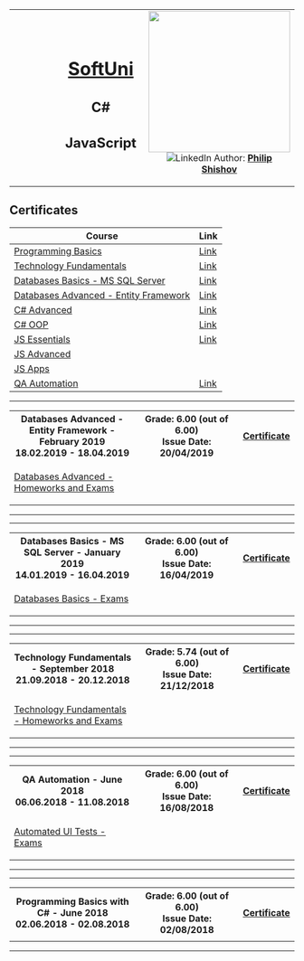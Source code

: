 <!-- Head Start -->
<table border="0" width="100%" cellspacing="1" cellpadding="3" align="center">
<tbody>
<tr>
<td align="center" width="33%"><img style="text-align: ce;" src="http://conf.softuni.bg/wp-content/uploads/2015/01/SoftUni-Logo-Flat_square-blue-300x235.png" alt="" /></td>
<td align="center" width="33%">
<h1><a href="https://softuni.bg/">SoftUni</a></h1>
<h2>C#</h2>
<h2>JavaScript</h2>
</td>
<td align="center" width="33%"><img src="https://i.ibb.co/vLY1RYD/IMG-4555.jpg" width="250" alt="" />
<img src="https://www.linkedin.com/favicon.ico" alt="LinkedIn" />
Author: 
<strong>
<a title="LinkedIn Philip Shishov" href="https://www.linkedin.com/in/philshishov/" target="_blank">
Philip Shishov
</a>
</strong></p>
</td>
</tr>
</tbody>
</table>
<!-- Head End -->

<h2> Certificates </h2>

|**Course**|**Link**| 
|---|---|
|<a href="https://softuni.bg/trainings/1992/programming-basics-with-csharp-june-2018" > Programming Basics </a>   | <a href="https://softuni.bg/certificates/details/56640/ddcc51d5"> Link</a> |
|<a href="https://softuni.bg/trainings/2056/technology-fundamental-september-2018"> Technology Fundamentals </a>| <a href="https://softuni.bg/certificates/details/61695/194070ba"> Link</a> |
|<a href="https://softuni.bg/trainings/2266/databases-basics-ms-sql-server-january-2019"> Databases Basics - MS SQL Server </a>| <a href="https://softuni.bg/certificates/details/65023/d265a4f9"> Link</a> |
|<a href="https://softuni.bg/trainings/2251/databases-advanced-entity-framework-february-2019"> Databases Advanced - Entity Framework </a>| <a href="https://softuni.bg/certificates/details/65205/5698d9cd"> Link</a> |
|<a href="https://softuni.bg/trainings/2348/csharp-advanced-may-2019"> C# Advanced</a>| <a href="https://softuni.bg/certificates/details/69772/dc0ee5bd"> Link</a> |
|<a href="https://softuni.bg/trainings/2349/csharp-oop-june-2019"> C# OOP</a>| <a href="https://softuni.bg/certificates/details/69832/c186b26f"> Link</a> |
|<a href="https://softuni.bg/trainings/2345/js-essentials-may-2019#lesson-11732"> JS Essentials</a>| <a href="https://softuni.bg/certificates/details/70131/1b3d2444"> Link</a> |
|<a href="https://softuni.bg/trainings/2346/js-advanced-june-2019"> JS Advanced</a>| <a href=""></a> |
|<a href="https://softuni.bg/trainings/2347/js-apps-july-2019"> JS Apps</a>| <a href=""></a> |
|<a href="https://softuni.bg/trainings/1859/qa-automation-june-2018">QA Automation</a>| <a href="https://softuni.bg/certificates/details/57187/b964283c">Link</a> |

<!-- Databases Advanced -->
<hr />
<table border="0" width="100%" cellspacing="1" cellpadding="3" align="center">
<tbody>
<tr><th align="center" width="50%">
Databases Advanced - Entity Framework - February 2019 <br /> 
18.02.2019 - 18.04.2019
</th>
<th width="40%">Grade: 6.00 (out of 6.00)<br /> Issue Date:  20/04/2019</th>
<th>
<p><a title="Databases Advanced" href="https://softuni.bg/certificates/details/65205/5698d9cd" target="_blank">Certificate</a></p>
</th></tr>
<!-- Course Body -->
<tr>
<td width="50%">
<p><a title="DBAdvanced" href="https://github.com/PhilShishov/Software-University/tree/master/Databases%20Advanced%20-%20Entity%20Framework" target="_blank">Databases Advanced - Homeworks and Exams </a></p>
</td>
<td colspan="2" width="50%"></td>
</tr>
</tbody>
</table>
<hr />
<!-- Databases Advanced -->

<!-- Databases Basics -->
<hr />
<table border="0" width="100%" cellspacing="1" cellpadding="3" align="center">
<tbody>
<tr><th align="center" width="50%">
Databases Basics - MS SQL Server - January 2019 <br /> 
14.01.2019 - 16.04.2019
</th>
<th width="40%">Grade: 6.00 (out of 6.00)<br /> Issue Date:  16/04/2019</th>
<th>
<p><a title="Databases Basics" href="https://softuni.bg/certificates/details/65023/d265a4f9" target="_blank">Certificate</a></p>
</th></tr>
<!-- Course Body -->
<tr>
<td width="50%">
<p><a title="DBBasics" href="https://github.com/PhilShishov/Software-University/tree/master/Databases%20Basics%20-%20MSSQL%20Server" target="_blank">Databases Basics - Exams </a></p>
</td>
<td colspan="2" width="50%"></td>
</tr>
</tbody>
</table>
<hr />
<!-- Databases Basics -->

<!-- Technology Fundamentals -->
<hr />
<table border="0" width="100%" cellspacing="1" cellpadding="3" align="center">
<tbody>
<tr><th align="center" width="50%">
Technology Fundamentals - September 2018 <br /> 
21.09.2018 - 20.12.2018
</th>
<th width="40%">Grade: 5.74 (out of 6.00)<br /> Issue Date: 21/12/2018</th>
<th>
<p><a title="Technology Fundamentals" href="https://softuni.bg/certificates/details/61695/194070ba" target="_blank">Certificate</a></p>
</th></tr>
<!-- Course Body -->
<tr>
<td width="50%">
<p><a title="TechFundamentals" href="https://github.com/PhilShishov/Software-University/tree/master/TechFundamentals" target="_blank">Technology Fundamentals - Homeworks and Exams </a></p>
</td>
<td colspan="2" width="50%"></td>
</tr>
</tbody>
</table>
<hr />
<!-- Technology Fundamentals -->

<!-- QA Automation -->
<hr />
<table border="0" width="100%" cellspacing="1" cellpadding="3" align="center">
<tbody>
<tr><th align="center" width="50%">
QA Automation - June 2018 <br /> 
06.06.2018 - 11.08.2018
</th>
<th width="40%">Grade: 6.00 (out of 6.00)<br /> Issue Date: 16/08/2018</th>
<th>
<p><a title="QA Automation" href="https://softuni.bg/certificates/details/57187/b964283c" target="_blank">Certificate</a></p>
</th></tr>
<!-- Course Body -->
<tr>
<td width="50%">
<p><a title="Automated-UI-Tests" href="https://github.com/PhilShishov/Automated-UI-Tests" target="_blank">Automated UI Tests - Exams</a></p>
</td>
<td colspan="2" width="50%"></td>
</tr>
</tbody>
</table>
<hr />
<!-- QA Automation -->

<!-- Programming Basics with C# -->
<hr />
<table border="0" width="100%" cellspacing="1" cellpadding="3" align="center">
<tbody>
<tr><th align="center" width="50%">
Programming Basics with C# - June 2018<br /> 
02.06.2018 - 02.08.2018
</th>
<th width="40%">Grade: 6.00 (out of 6.00)<br /> Issue Date: 02/08/2018</th>
<th>
<p><a title="QA Automation" href="https://softuni.bg/certificates/details/56640/ddcc51d5" target="_blank">Certificate</a></p>
</th></tr>
<tr>
<td colspan="2" width="50%"></td>
</tr>
</tbody>
</table>
<hr />
<!-- Programming Basics with C# -->
